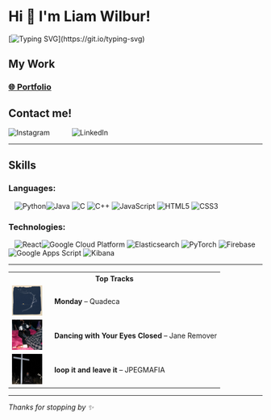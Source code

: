 # Hi 👋 I'm Liam Wilbur!

[![Typing SVG](https://readme-typing-svg.demolab.com?font=Fira+Code&size=15&letterSpacing=0.05&duration=2000&pause=700&width=435&lines=Welcome+to+my+profile!;I'm+Liam+-+a+current+CS+student+at+Stanford.;I+am+ambitious%2C+creative%2C++and+collaborative.;And+eager+to+contribute+to+meaningful+change.;For+fun%2C+I+love+listening+to+and+making+music.;Explore+my+work+and+make+yourself+at+home!)](https://git.io/typing-svg)

## My Work
### [🌐 **Portfolio**](https://liam-wilbur.github.io)

## Contact me!

<a href="https://www.instagram.com/lwilbs_" target="_blank" rel="noopener noreferrer" style="text-decoration:none; margin-right:40px;">
  <img margin-right:40px; src="https://upload.wikimedia.org/wikipedia/commons/a/a5/Instagram_icon.png" alt="Instagram" width="36" height="36">
</a><a href="https://www.linkedin.com/in/liam-wilbur-1b2222236" target="_blank" rel="noopener noreferrer" style="text-decoration:none;">
  <img src="https://upload.wikimedia.org/wikipedia/commons/c/ca/LinkedIn_logo_initials.png" alt="LinkedIn" width="36" height="36">
</a>

<br>

---

## Skills
### Languages: 

<img style="margin-left:12px" src="https://cdn.jsdelivr.net/gh/devicons/devicon/icons/python/python-original.svg" height="45" alt="Python"/><img src="https://cdn.jsdelivr.net/gh/devicons/devicon/icons/java/java-original.svg" height="45" alt="Java"/> 
<img src="https://cdn.jsdelivr.net/gh/devicons/devicon/icons/c/c-original.svg" height="45" alt="C"/> 
<img src="https://cdn.jsdelivr.net/gh/devicons/devicon/icons/cplusplus/cplusplus-original.svg" height="45" alt="C++"/> 
<img src="https://cdn.jsdelivr.net/gh/devicons/devicon/icons/javascript/javascript-original.svg" height="45" alt="JavaScript"/> 
<img src="https://cdn.jsdelivr.net/gh/devicons/devicon/icons/html5/html5-original.svg" height="45" alt="HTML5"/> 
<img src="https://cdn.jsdelivr.net/gh/devicons/devicon/icons/css3/css3-original.svg" height="45" alt="CSS3"/> 

### Technologies:

<img style="margin-left:12px" src="https://cdn.jsdelivr.net/gh/devicons/devicon/icons/react/react-original.svg" height="45" alt="React"/><img src="https://cdn.jsdelivr.net/gh/devicons/devicon/icons/googlecloud/googlecloud-original.svg" height="45" alt="Google Cloud Platform"/>
<img src="https://cdn.simpleicons.org/elasticsearch/005571" height="45" alt="Elasticsearch"/>
<img src="https://cdn.jsdelivr.net/gh/devicons/devicon/icons/pytorch/pytorch-original.svg" height="45" alt="PyTorch"/>
<img src="https://cdn.jsdelivr.net/gh/devicons/devicon/icons/firebase/firebase-plain.svg" height="45" alt="Firebase"/>
<img src="https://cdn.simpleicons.org/googleappsscript/4285F4" height="45" alt="Google Apps Script"/>
<img src="https://cdn.simpleicons.org/kibana/E8478B" height="45" alt="Kibana"/>  

---


<table>
  <tr>
    <th colspan="2">Top Tracks</th>
  </tr>

  <tr>
    <td style="width:70px; vertical-align:middle;">
      <img src="tracks/monday.jpg" alt="Monday cover" width="60" height="60"/>
    </td>
    <td style="vertical-align:middle;">
      <strong>Monday</strong> – Quadeca
    </td>
  </tr>

  <tr>
    <td style="width:70px; vertical-align:middle;">
      <img src="tracks/dancing-with-my-eyes-closed.jpg" alt="Dancing with Your Eyes Closed cover" width="60" height="60"/>
    </td>
    <td style="vertical-align:middle;">
      <strong>Dancing with Your Eyes Closed</strong> – Jane Remover
    </td>
  </tr>

  <tr>
    <td style="width:70px; vertical-align:middle;">
      <img src="tracks/loop-it-and-leave-it.jpg" alt="loop and it leave it cover" width="60" height="60"/>
    </td>
    <td style="vertical-align:middle;">
      <strong>loop it and leave it</strong> – JPEGMAFIA
    </td>
  </tr>
</table>


---
_Thanks for stopping by ✨_
